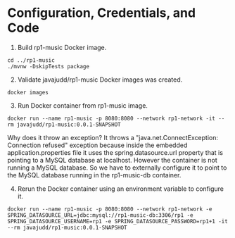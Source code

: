 # Configuration, Credentials, and Code

1. Build rp1-music Docker image.
```
cd ../rp1-music
./mvnw -DskipTests package
```

2. Validate javajudd/rp1-music Docker images was created.
```
docker images
```

3. Run Docker container from rp1-music image.
```
docker run --name rp1-music -p 8080:8080 --network rp1-network -it --rm javajudd/rp1-music:0.0.1-SNAPSHOT
```

Why does it throw an exception? It throws a "java.net.ConnectException: Connection refused" exception because inside the embedded application.properties file it uses the spring.datasource.url property that is pointing to a MySQL database at localhost. However the container is not running a MySQL database. So we have to externally configure it to point to the MySQL database running in the rp1-music-db container.

4. Rerun the Docker container using an environment variable to configure it.
```
docker run --name rp1-music -p 8080:8080 --network rp1-network -e SPRING_DATASOURCE_URL=jdbc:mysql://rp1-music-db:3306/rp1 -e SPRING_DATASOURCE_USERNAME=rp1 -e SPRING_DATASOURCE_PASSWORD=rp1+1 -it --rm javajudd/rp1-music:0.0.1-SNAPSHOT
```
